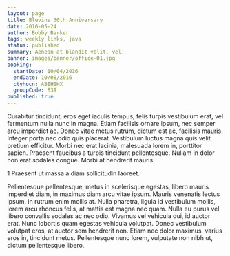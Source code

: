 ```yaml
---
layout: page
title: Blevins 30th Anniversary
date: 2016-05-24
author: Bobby Barker
tags: weekly links, java
status: published
summary: Aenean at blandit velit, vel.
banner: images/banner/office-01.jpg
booking:
  startDate: 10/04/2016
  endDate: 10/08/2016
  ctyhocn: ABIHSHX
  groupCode: B3A
published: true
---
```

Curabitur tincidunt, eros eget iaculis tempus, felis turpis vestibulum erat, vel fermentum nulla nunc in magna. Etiam facilisis ornare ipsum, nec semper arcu imperdiet ac. Donec vitae metus rutrum, dictum est ac, facilisis mauris. Integer porta nec odio quis placerat. Vestibulum luctus magna quis velit pretium efficitur. Morbi nec erat lacinia, malesuada lorem in, porttitor sapien. Praesent faucibus a turpis tincidunt pellentesque. Nullam in dolor non erat sodales congue. Morbi at hendrerit mauris.

1 Praesent ut massa a diam sollicitudin laoreet.

Pellentesque pellentesque, metus in scelerisque egestas, libero mauris imperdiet diam, in maximus diam arcu vitae ipsum. Mauris venenatis lectus ipsum, in rutrum enim mollis at. Nulla pharetra, ligula id vestibulum mollis, lorem arcu rhoncus felis, at mattis est magna nec quam. Nulla eu purus vel libero convallis sodales ac nec odio. Vivamus vel vehicula dui, id auctor erat. Nunc lobortis quam egestas vehicula volutpat. Donec vestibulum volutpat eros, at auctor sem hendrerit non. Etiam nec dolor maximus, varius eros in, tincidunt metus. Pellentesque nunc lorem, vulputate non nibh ut, dictum pellentesque libero.
